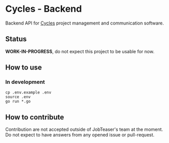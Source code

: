 # Cycles - Backend

Backend API for [Cycles](https://github.com/rchampourlier/cycles) project management and communication software.

## Status

**WORK-IN-PROGRESS**, do not expect this project to be usable for now.

## How to use

### In development

```
cp .env.example .env
source .env
go run *.go
```

## How to contribute

Contribution are not accepted outside of JobTeaser's team at the moment. Do not expect
to have answers from any opened issue or pull-request.
